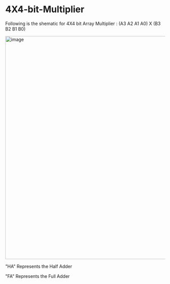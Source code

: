 # 4X4-bit-Multiplier
Following is the shematic for 4X4 bit Array Multiplier : (A3 A2 A1 A0) X (B3 B2 B1 B0) 




<img width="700" alt="image" src="https://github.com/somil00/4X4-bit-Multiplier/assets/95484425/35c737f0-1dbe-45ca-bd3c-6c85e001c0cf">


"HA" Represents the Half Adder

"FA" Represents the Full Adder
